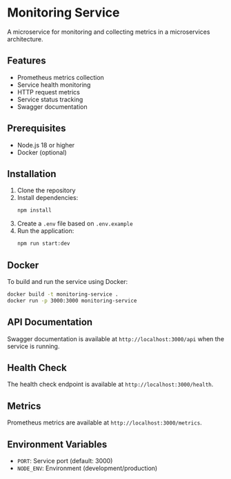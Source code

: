 # Monitoring Service

A microservice for monitoring and collecting metrics in a microservices architecture.

## Features

- Prometheus metrics collection
- Service health monitoring
- HTTP request metrics
- Service status tracking
- Swagger documentation

## Prerequisites

- Node.js 18 or higher
- Docker (optional)

## Installation

1. Clone the repository
2. Install dependencies:
   ```bash
   npm install
   ```
3. Create a `.env` file based on `.env.example`
4. Run the application:
   ```bash
   npm run start:dev
   ```

## Docker

To build and run the service using Docker:

```bash
docker build -t monitoring-service .
docker run -p 3000:3000 monitoring-service
```

## API Documentation

Swagger documentation is available at `http://localhost:3000/api` when the service is running.

## Health Check

The health check endpoint is available at `http://localhost:3000/health`.

## Metrics

Prometheus metrics are available at `http://localhost:3000/metrics`.

## Environment Variables

- `PORT`: Service port (default: 3000)
- `NODE_ENV`: Environment (development/production) 